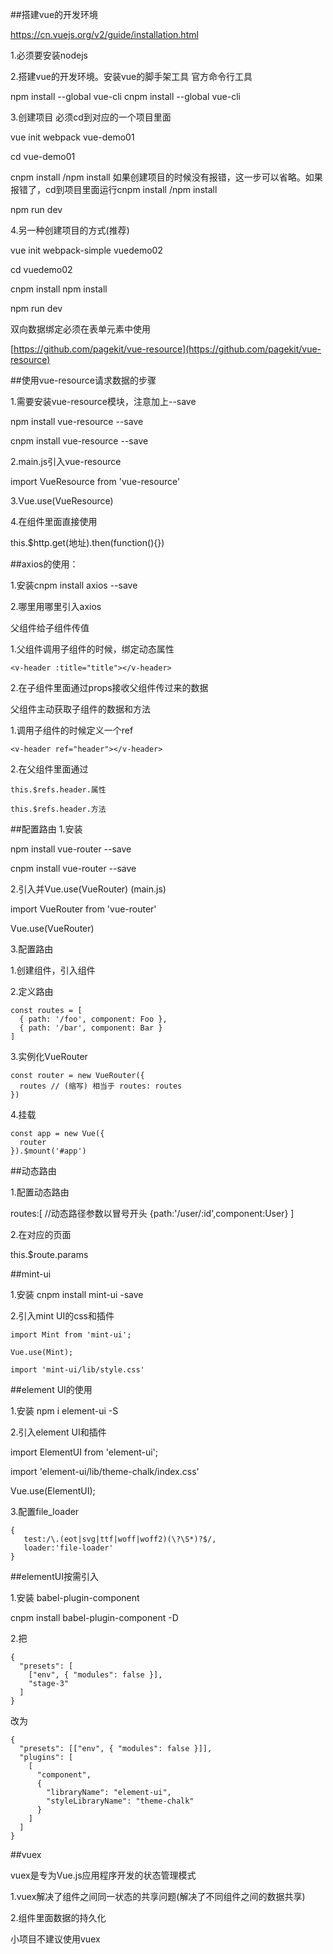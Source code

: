 ##搭建vue的开发环境

https://cn.vuejs.org/v2/guide/installation.html

1.必须要安装nodejs

2.搭建vue的开发环境。安装vue的脚手架工具  官方命令行工具

npm install --global vue-cli  cnpm install --global vue-cli


3.创建项目 必须cd到对应的一个项目里面

vue init webpack vue-demo01

cd vue-demo01

cnpm install  /npm install  如果创建项目的时候没有报错，这一步可以省略。如果报错了，cd到项目里面运行cnpm install  /npm install

npm run dev

4.另一种创建项目的方式(推荐)

vue init webpack-simple vuedemo02

cd vuedemo02

cnpm install  npm install

npm run dev

双向数据绑定必须在表单元素中使用

[https://github.com/pagekit/vue-resource](https://github.com/pagekit/vue-resource)

##使用vue-resource请求数据的步骤

1.需要安装vue-resource模块，注意加上--save

npm install vue-resource --save   

cnpm install vue-resource --save

2.main.js引入vue-resource

import VueResource from 'vue-resource'

3.Vue.use(VueResource)

4.在组件里面直接使用

this.$http.get(地址).then(function(){})


##axios的使用：

1.安装cnpm install axios --save

2.哪里用哪里引入axios


父组件给子组件传值

1.父组件调用子组件的时候，绑定动态属性

    <v-header :title="title"></v-header>

2.在子组件里面通过props接收父组件传过来的数据


父组件主动获取子组件的数据和方法

1.调用子组件的时候定义一个ref

    <v-header ref="header"></v-header>

2.在父组件里面通过

    this.$refs.header.属性

    this.$refs.header.方法


##配置路由
1.安装

npm install vue-router --save

cnpm install vue-router --save

2.引入并Vue.use(VueRouter) (main.js)

import VueRouter from 'vue-router'

Vue.use(VueRouter)

3.配置路由

1.创建组件，引入组件

2.定义路由

	const routes = [
	  { path: '/foo', component: Foo },
	  { path: '/bar', component: Bar }
	]

3.实例化VueRouter

	const router = new VueRouter({
	  routes // (缩写) 相当于 routes: routes
	})

4.挂载

	const app = new Vue({
	  router
	}).$mount('#app')

##动态路由

1.配置动态路由

routes:[
    //动态路径参数以冒号开头
    {path:'/user/:id',component:User}
]

2.在对应的页面

this.$route.params

##mint-ui

1.安装 cnpm install mint-ui -save

2.引入mint UI的css和插件

	import Mint from 'mint-ui';
	
	Vue.use(Mint);
	
	import 'mint-ui/lib/style.css'


##element UI的使用

1.安装 npm i element-ui -S 

2.引入element UI和插件

import ElementUI from 'element-ui';

import 'element-ui/lib/theme-chalk/index.css'

Vue.use(ElementUI);

3.配置file_loader

	{
	   test:/\.(eot|svg|ttf|woff|woff2)(\?\S*)?$/,
	   loader:'file-loader'
	}

##elementUI按需引入

1.安装 babel-plugin-component

cnpm install babel-plugin-component -D

2.把

	{
	  "presets": [
	    ["env", { "modules": false }],
	    "stage-3"
	  ]
	}

改为

	{
	  "presets": [["env", { "modules": false }]],
	  "plugins": [
	    [
	      "component",
	      {
	        "libraryName": "element-ui",
	        "styleLibraryName": "theme-chalk"
	      }
	    ]
	  ]
	}


##vuex

vuex是专为Vue.js应用程序开发的状态管理模式

1.vuex解决了组件之间同一状态的共享问题(解决了不同组件之间的数据共享)

2.组件里面数据的持久化

小项目不建议使用vuex


